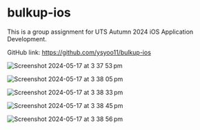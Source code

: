# bulkup-ios

This is a group assignment for UTS Autumn 2024 iOS Application Development.

GitHub link: https://github.com/ysyoo11/bulkup-ios

![Screenshot 2024-05-17 at 3 37 53 pm](https://github.com/ysyoo11/bulkup-ios/assets/62553092/9aefe61b-1f5d-43fd-9210-31c2d9eae81b)

![Screenshot 2024-05-17 at 3 38 05 pm](https://github.com/ysyoo11/bulkup-ios/assets/62553092/2df24f72-697b-4f55-aab1-4a4a38ef754d)

![Screenshot 2024-05-17 at 3 38 33 pm](https://github.com/ysyoo11/bulkup-ios/assets/62553092/1106bc48-d082-41d0-84b2-d1ed736bd416)

![Screenshot 2024-05-17 at 3 38 45 pm](https://github.com/ysyoo11/bulkup-ios/assets/62553092/69ee13ee-826c-4dac-ae66-7450d9b9a424)

![Screenshot 2024-05-17 at 3 38 56 pm](https://github.com/ysyoo11/bulkup-ios/assets/62553092/df55d636-18bf-4ad0-a28c-a04c5545d84e)
